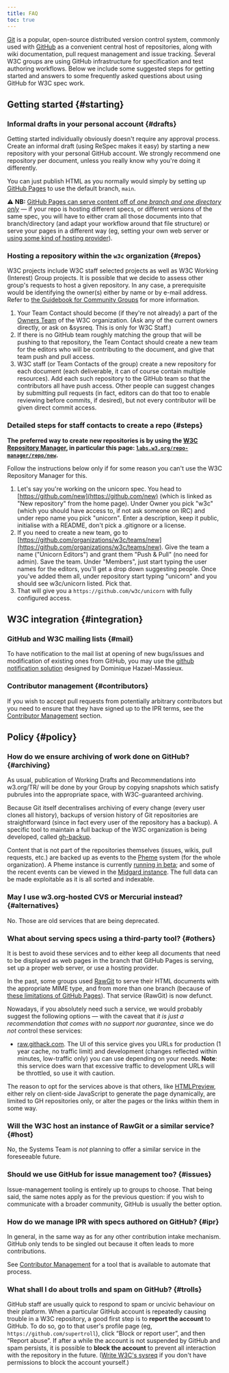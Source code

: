 ```yaml
---
title: FAQ
toc: true
---
```


[Git](https://git-scm.com/) is a popular, open-source distributed version control system, commonly used with [GitHub](https://github.com/) as a convenient central host of repositories, along with wiki documentation, pull request management and issue tracking. Several W3C groups are using GitHub infrastructure for specification and test authoring workflows. Below we include some suggested steps for getting started and answers to some frequently asked questions about using GitHub for W3C spec work.

## Getting started {#starting}

### Informal drafts in your personal account {#drafts}

Getting started individually obviously doesn't require any approval process. Create an informal draft (using ReSpec makes it easy) by starting a new repository with your personal GitHub account. We strongly recommend one repository per document, unless you really know why you're doing it differently.

You can just publish HTML as you normally would simply by setting up [GitHub Pages](https://github.com/blog/2228-simpler-github-pages-publishing) to use the default branch, `main`.

⚠️ **NB:** [GitHub Pages can serve content off of *one branch and one directory only*](https://help.github.com/articles/configuring-a-publishing-source-for-github-pages/) — if your repo is hosting different specs, or different versions of the same spec, you will have to either cram all those documents into that branch/directory (and adapt your workflow around that file structure) or serve your pages in a different way (eg, setting your own web server or [using some kind of hosting provider](#others)).

### Hosting a repository within the `w3c` organization {#repos}

W3C projects include W3C staff selected projects as well as W3C Working (Interest) Group projects. It is possible that we decide to assess other group's requests to host a given repository. In any case, a prerequisite would be identifying the owner(s) either by name or by e-mail address. Refer to [the Guidebook for Community Groups](https://www.w3.org/2016/04/cg-support/#what) for more information.

1. Your Team Contact should become (if they're not already) a part of the [Owners Team](https://github.com/organizations/w3c/settings/owners) of the W3C organization. (Ask any of the current owners directly, or ask on &sysreq. This is only for W3C Staff.)
1. If there is no GitHub team roughly matching the group that will be pushing to that repository, the Team Contact should create a new team for the editors who will be contributing to the document, and give that team push and pull access.
1. W3C staff (or Team Contacts of the group) create a new repository for each document (each deliverable, it can of course contain multiple resources). Add each such repository to the GitHub team so that the contributors all have push access. Other people can suggest changes by submitting pull requests (in fact, editors can do that too to enable reviewing before commits, if desired), but not every contributor will be given direct commit access.

### Detailed steps for staff contacts to create a repo {#steps}

**The preferred way to create new repositories is by using the [W3C Repository Manager](https://labs.w3.org/repo-manager/), in particular this page: [`labs.w3.org/repo-manager/repo/new`](https://labs.w3.org/repo-manager/repo/new).**

Follow the instructions below only if for some reason you can't use the W3C Repository Manager for this.

1. Let's say you're working on the unicorn spec. You head to [https://github.com/new](https://github.com/new) (which is linked as "New repository" from the home page). Under Owner you pick "w3c" (which you should have access to, if not ask someone on IRC) and under repo name you pick "unicorn". Enter a description, keep it public, initialise with a README, don't pick a .gitignore or a license.
1. If you need to create a new team, go to [https://github.com/organizations/w3c/teams/new](https://github.com/organizations/w3c/teams/new). Give the team a name ("Unicorn Editors") and grant them "Push & Pull" (no need for admin). Save the team. Under "Members", just start typing the user names for the editors, you'll get a drop down suggesting people. Once you've added them all, under repository start typing "unicorn" and you should see w3c/unicorn listed. Pick that.
1. That will give you a `https://github.com/w3c/unicorn` with fully configured access.

## W3C integration {#integration}

### GitHub and W3C mailing lists {#mail}

To have notification to the mail list at opening of new bugs/issues and modification of existing ones from GitHub, you may use the [github notification solution](https://github.com/dontcallmedom/github-notify-ml/) designed by Dominique Hazael-Massieux.

### Contributor management {#contributors}

If you wish to accept pull requests from potentially arbitrary contributors but you need to ensure that they have signed up to the IPR terms, see the [Contributor Management](repo-management.md) section.

## Policy {#policy}

### How do we ensure archiving of work done on GitHub? {#archiving}

As usual, publication of Working Drafts and Recommendations into w3.org/TR/ will be done by your Group by copying snapshots which satisfy pubrules into the appropriate space, with W3C-guaranteed archiving.

Because Git itself decentralises archiving of every change (every user clones all history), backups of version history of Git repositories are straightforward (since in fact every user of the repository has a backup). A specific tool to maintain a full backup of the W3C organization is being developed, called [gh-backup](https://github.com/w3c/gh-backup).

Content that is not part of the repositories themselves (issues, wikis, pull requests, etc.) are backed up as events to the [Pheme](https://github.com/w3c/pheme) system (for the whole organization). A Pheme instance is currently [running in beta](https://labs.w3.org/pheme/); and some of the recent events can be viewed in the [Midgard instance](https://labs.w3.org/midgard/). The full data can be made exploitable as it is all sorted and indexable.

### May I use w3.org-hosted CVS or Mercurial instead? {#alternatives}

No. Those are old services that are being deprecated.

### What about serving specs using a third-party tool? {#others}

It is best to avoid these services and to either keep all documents that need to be displayed as web pages in the branch that GitHub Pages is serving, set up a proper web server, or use a hosting provider.

In the past, some groups used [RawGit](https://rawgit.com/) to serve their HTML documents with the appropriate MIME type, and from more than one branch (because of [these limitations of GitHub Pages](#drafts)). That service (RawGit) is now defunct.

Nowadays, if you absolutely need such a service, we would probably suggest the following options  — with the caveat that *it is just a recommendation that comes with no support nor guarantee*, since we do *not* control these services:

- [raw.githack.com](https://raw.githack.com/). The UI of this service gives you URLs for production (1 year cache, no traffic limit) and development (changes reflected within minutes, low-traffic only) you can use depending on your needs. **Note**: this service does warn that excessive traffic to development URLs will be throttled, so use it with caution.

The reason to opt for the services above is that others, like [HTMLPreview](https://htmlpreview.github.io/), either rely on client-side JavaScript to generate the page dynamically, are limited to GH repositories only, or alter the pages or the links within them in some way.

### Will the W3C host an instance of RawGit or a similar service? {#host}

No, the Systems Team is *not* planning to offer a similar service in the foreseeable future.

### Should we use GitHub for issue management too? {#issues}

Issue-management tooling is entirely up to groups to choose. That being said, the same notes apply as for the previous question: if you wish to communicate with a broader community, GitHub is usually the better option.

### How do we manage IPR with specs authored on GitHub? {#ipr}

In general, in the same way as for any other contribution intake mechanism. GitHub only tends to be singled out because it often leads to more contributions.

See [Contributor Management](repo-management.md) for a tool that is available to automate that process.

### What shall I do about trolls and spam on GitHub? {#trolls}

GitHub staff are usually quick to respond to spam or uncivic behaviour on their platform. When a particular GitHub account is repeatedly causing trouble in a W3C repository, a good first step is to **report the account** to GitHub. To do so, go to that user's profile page (eg, `https://github.com/supertroll`), click “Block or report user”, and then “Report abuse”. If after a while the account is not suspended by GitHub and spam persists, it is possible to **block the account** to prevent all interaction with the repository in the future. ([Write W3C's sysreq](mailto:sysreq@w3.org) if you don't have permissions to block the account yourself.)
